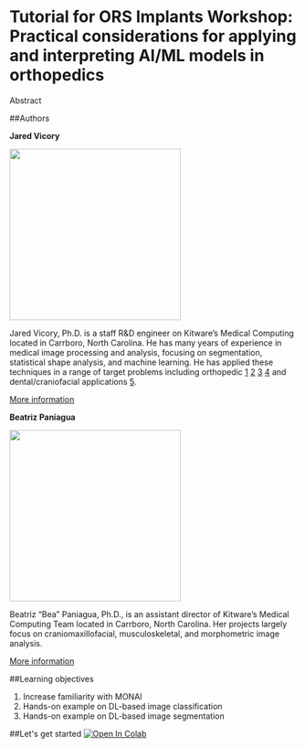 # Tutorial for ORS Implants Workshop: Practical considerations for applying and interpreting AI/ML models in orthopedics

Abstract

##Authors

**Jared Vicory**

<img src="https://www.kitware.com/main/wp-content/uploads/2021/11/Jared_Vicory_768x768.jpg"  width="300" height="300" />

Jared Vicory, Ph.D. is a staff R&D engineer on Kitware’s Medical Computing located in Carrboro, North Carolina. He has many years of experience in medical image processing and analysis, focusing on segmentation, statistical shape analysis, and machine learning. He has applied these techniques in a range of target problems including orthopedic [1](https://reporter.nih.gov/search/XrZbdnSL80qYrii9Xeij_g/project-details/10375473) [2](https://asmedigitalcollection.asme.org/medicaldevices/article-abstract/7/4/040903/376620/Verification-and-Validation-of-an-Open-Source?redirectedFrom=fulltext) [3](https://pubmed.ncbi.nlm.nih.gov/34370717/) [4](https://asmedigitalcollection.asme.org/biomechanical/article-abstract/136/2/021004/442937/Incorporating-Population-Level-Variability-in?redirectedFrom=fulltext) and dental/craniofacial applications [5](https://pubmed.ncbi.nlm.nih.gov/35505894/).

[More information](https://www.kitware.com/jared-vicory/)


**Beatriz Paniagua**

<img src="https://www.kitware.com/main/wp-content/uploads/2021/11/paniagua-300x300-1.jpeg"  width="300" height="300" />

Beatriz “Bea” Paniagua, Ph.D., is an assistant director of Kitware’s Medical Computing Team located in Carrboro, North Carolina. Her projects largely focus on craniomaxillofacial, musculoskeletal, and morphometric image analysis.

[More information](https://www.kitware.com/beatriz-paniagua/)

##Learning objectives

1. Increase familiarity with MONAI
2. Hands-on example on DL-based image classification
3. Hands-on example on DL-based image segmentation

##Let's get started
[![Open In Colab](https://colab.research.google.com/assets/colab-badge.svg)](https://colab.research.google.com/github/vicory/ors-tutorial/blob/master/mednist_tutorial.ipynb)
